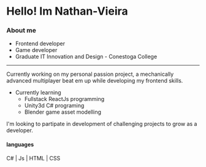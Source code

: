 # Hello! Im Nathan-Vieira
### About me

- Frontend developer
- Game developer
- Graduate IT Innovation and Design - Conestoga College
***

Currently working on my personal passion project, a mechanically advanced multiplayer beat em up while developing my frontend skills.

- Currently learning
  - Fullstack ReactJs programming
  - Unity3d C# programing
  - Blender game asset modelling
 
I'm looking to partipate in development of challenging projects to grow as a developer.

#### languages
C# | Js | HTML | CSS

